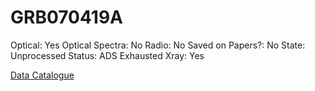 # GRB070419A

Optical: Yes
Optical Spectra: No
Radio: No
Saved on Papers?: No
State: Unprocessed
Status: ADS Exhausted
Xray: Yes

[Data Catalogue](GRB070419A%20b72dc881881b41df9935d4532384a993/Data%20Catalogue%2046616092b3d34d5bb857a9393d258fcc.md)
